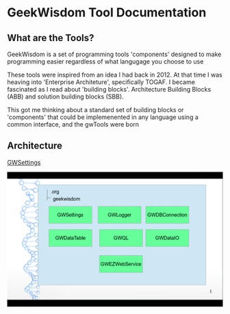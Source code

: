 # GeekWisdom Tool Documentation

## What are the Tools?

GeekWisdom is a set of programming tools 'components' designed to make 
programming easier regardless of what langugage you choose to use

These tools were inspired from an idea I had back in 2012. At that time I was
heaving into 'Enterprise Architeture', specifically TOGAF. I became fascinated
as I read about 'building blocks'. Architecture Building Blocks (ABB) and 
solution building blocks (SBB).

This got me thinking about a standard set of building blocks or 'components' 
that could be implemenented in any language using a common interface, and the gwTools were born

## Architecture

[GWSettings](GWSettings.md)


![gw Diagram ](https://github.com/geekwisdom/gwDocs/raw/master/assets/gwArchitecture.png "Logo Title Text 1")

